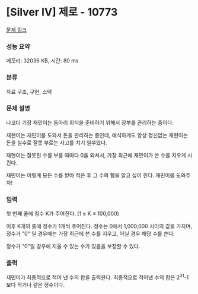 # [Silver IV] 제로 - 10773 

[문제 링크](https://www.acmicpc.net/problem/10773) 

### 성능 요약

메모리: 32036 KB, 시간: 80 ms

### 분류

자료 구조, 구현, 스택

### 문제 설명

<p style="user-select: auto;">나코더 기장 재민이는 동아리 회식을 준비하기 위해서 장부를 관리하는 중이다.</p>

<p style="user-select: auto;">재현이는 재민이를 도와서 돈을 관리하는 중인데, 애석하게도 항상 정신없는 재현이는 돈을 실수로 잘못 부르는 사고를 치기 일쑤였다.</p>

<p style="user-select: auto;">재현이는 잘못된 수를 부를 때마다 0을 외쳐서, 가장 최근에 재민이가 쓴 수를 지우게 시킨다.</p>

<p style="user-select: auto;">재민이는 이렇게 모든 수를 받아 적은 후 그 수의 합을 알고 싶어 한다. 재민이를 도와주자!</p>

### 입력 

 <p style="user-select: auto;">첫 번째 줄에 정수 K가 주어진다. (1 ≤ K ≤ 100,000)</p>

<p style="user-select: auto;">이후 K개의 줄에 정수가 1개씩 주어진다. 정수는 0에서 1,000,000 사이의 값을 가지며, 정수가 "0" 일 경우에는 가장 최근에 쓴 수를 지우고, 아닐 경우 해당 수를 쓴다.</p>

<p style="user-select: auto;">정수가 "0"일 경우에 지울 수 있는 수가 있음을 보장할 수 있다.</p>

### 출력 

 <p style="user-select: auto;">재민이가 최종적으로 적어 낸 수의 합을 출력한다. 최종적으로 적어낸 수의 합은 2<sup style="user-select: auto;">31</sup>-1보다 작거나 같은 정수이다.</p>

